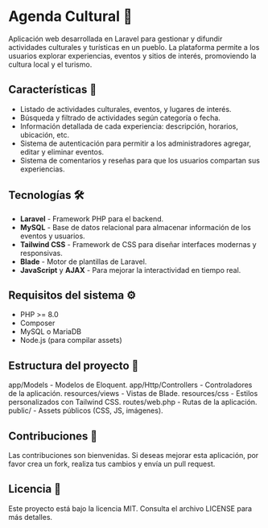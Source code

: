 # Agenda Cultural 📅

Aplicación web desarrollada en Laravel para gestionar y difundir actividades culturales y turísticas en un pueblo. La plataforma permite a los usuarios explorar experiencias, eventos y sitios de interés, promoviendo la cultura local y el turismo.

## Características 🌟

- Listado de actividades culturales, eventos, y lugares de interés.
- Búsqueda y filtrado de actividades según categoría o fecha.
- Información detallada de cada experiencia: descripción, horarios, ubicación, etc.
- Sistema de autenticación para permitir a los administradores agregar, editar y eliminar eventos.
- Sistema de comentarios y reseñas para que los usuarios compartan sus experiencias.

## Tecnologías 🛠

- **Laravel** - Framework PHP para el backend.
- **MySQL** - Base de datos relacional para almacenar información de los eventos y usuarios.
- **Tailwind CSS** - Framework de CSS para diseñar interfaces modernas y responsivas.
- **Blade** - Motor de plantillas de Laravel.
- **JavaScript** y **AJAX** - Para mejorar la interactividad en tiempo real.

## Requisitos del sistema ⚙️

- PHP >= 8.0
- Composer
- MySQL o MariaDB
- Node.js (para compilar assets)

## Estructura del proyecto 📂

app/Models - Modelos de Eloquent.
app/Http/Controllers - Controladores de la aplicación.
resources/views - Vistas de Blade.
resources/css - Estilos personalizados con Tailwind CSS.
routes/web.php - Rutas de la aplicación.
public/ - Assets públicos (CSS, JS, imágenes).

## Contribuciones 🤝
Las contribuciones son bienvenidas. Si deseas mejorar esta aplicación, por favor crea un fork, realiza tus cambios y envía un pull request.

## Licencia 📄
Este proyecto está bajo la licencia MIT. Consulta el archivo LICENSE para más detalles.
